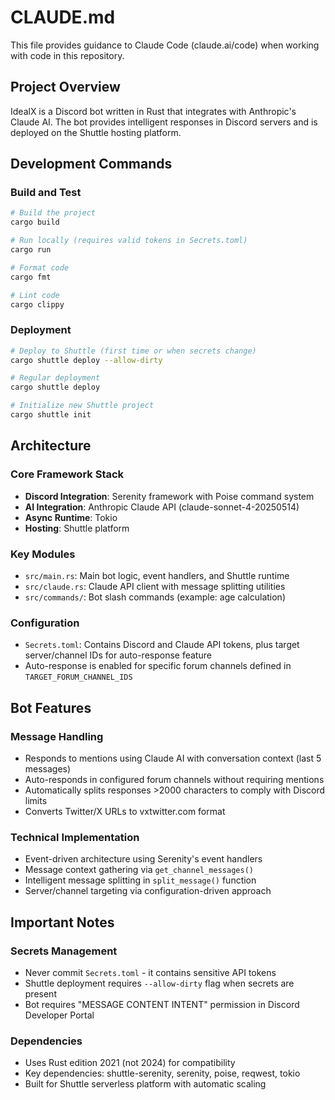 # CLAUDE.md

This file provides guidance to Claude Code (claude.ai/code) when working with code in this repository.

## Project Overview

IdealX is a Discord bot written in Rust that integrates with Anthropic's Claude AI. The bot provides intelligent responses in Discord servers and is deployed on the Shuttle hosting platform.

## Development Commands

### Build and Test
```bash
# Build the project
cargo build

# Run locally (requires valid tokens in Secrets.toml)
cargo run

# Format code
cargo fmt

# Lint code
cargo clippy
```

### Deployment
```bash
# Deploy to Shuttle (first time or when secrets change)
cargo shuttle deploy --allow-dirty

# Regular deployment
cargo shuttle deploy

# Initialize new Shuttle project
cargo shuttle init
```

## Architecture

### Core Framework Stack
- **Discord Integration**: Serenity framework with Poise command system
- **AI Integration**: Anthropic Claude API (claude-sonnet-4-20250514)
- **Async Runtime**: Tokio
- **Hosting**: Shuttle platform

### Key Modules
- `src/main.rs`: Main bot logic, event handlers, and Shuttle runtime
- `src/claude.rs`: Claude API client with message splitting utilities
- `src/commands/`: Bot slash commands (example: age calculation)

### Configuration
- `Secrets.toml`: Contains Discord and Claude API tokens, plus target server/channel IDs for auto-response feature
- Auto-response is enabled for specific forum channels defined in `TARGET_FORUM_CHANNEL_IDS`

## Bot Features

### Message Handling
- Responds to mentions using Claude AI with conversation context (last 5 messages)
- Auto-responds in configured forum channels without requiring mentions
- Automatically splits responses >2000 characters to comply with Discord limits
- Converts Twitter/X URLs to vxtwitter.com format

### Technical Implementation
- Event-driven architecture using Serenity's event handlers
- Message context gathering via `get_channel_messages()`
- Intelligent message splitting in `split_message()` function
- Server/channel targeting via configuration-driven approach

## Important Notes

### Secrets Management
- Never commit `Secrets.toml` - it contains sensitive API tokens
- Shuttle deployment requires `--allow-dirty` flag when secrets are present
- Bot requires "MESSAGE CONTENT INTENT" permission in Discord Developer Portal

### Dependencies
- Uses Rust edition 2021 (not 2024) for compatibility
- Key dependencies: shuttle-serenity, serenity, poise, reqwest, tokio
- Built for Shuttle serverless platform with automatic scaling